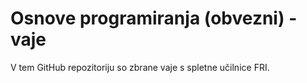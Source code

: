 # Osnove programiranja (obvezni) - vaje

V tem GitHub repozitoriju so zbrane vaje s spletne učilnice FRI.
